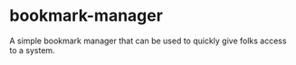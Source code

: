 # bookmark-manager
A simple bookmark manager that can be used to quickly give folks access to a system.
